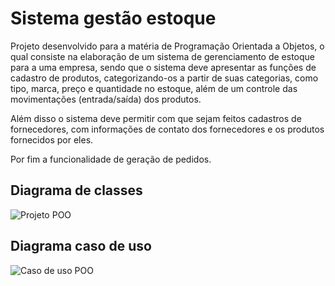 # Sistema gestão estoque

Projeto desenvolvido para a matéria de Programação Orientada a Objetos, o qual consiste na elaboração de um sistema de gerenciamento de estoque
para a uma empresa, sendo que o sistema deve apresentar as funções de cadastro de produtos, categorizando-os a partir de suas categorias, como tipo, marca,
preço e quantidade no estoque, além de um controle das movimentações (entrada/saída) dos produtos.

Além disso o sistema deve permitir com que sejam feitos cadastros de fornecedores, com informações de contato dos fornecedores e os produtos fornecidos por eles.

Por fim a funcionalidade de geração de pedidos.


## Diagrama de classes 

![Projeto POO](https://github.com/vinileardini/Sistema-gestao-estoque/assets/87077133/c6aee73a-8e83-483b-8b8e-2da01209af97)

## Diagrama caso de uso

![Caso de uso POO](https://github.com/vinileardini/Sistema-gestao-estoque/assets/87077133/7060f208-79ce-4f01-ac3a-94cf1129da5d)
